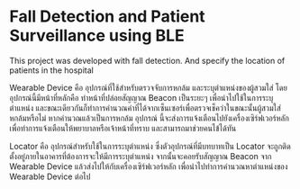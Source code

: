 # Fall Detection and Patient Surveillance using BLE
This project was developed with fall detection. And specify the location of patients in the hospital

Wearable Device คือ อุปกรณ์ที่ใช้สำหรับตรวจจับการหกล้ม และระบุตำแหน่งของผู้สวมใส่ โดยอุปกรณ์นี้มีหน้าที่หลักคือ ทำหน้าที่ปล่อยสัญญาณ Beacon เป็นระยะๆ
เพื่อนำไปใช้ในการระบุตำแหน่ง และขณะเดียวกันก็ทำการคำนวณค่าที่ได้จากเซ็นเซอร์เพื่อตรวจเช็คว่าในขณะนั้นผู้สวมใส่หกล้มหรือไม่ หากคำนวณแล้วเป็นการหกล้ม อุปกรณ์
นี้จะส่งการแจ้งเตือนไปยังเครื่องเซิร์ฟเวอร์หลัก เพื่อทำการแจ้งเตือนให้พยาบาลหรือเจ้าหน้าที่ทราบ และสามารถมาช่วยคนไข้ได้ทัน

Locator คือ อุปกรณ์สำหรับใช้ในการระบุตำแหน่ง ซึ่งตัวอุปกรณ์ที่มีบทบาทเป็น Locator จะถูกติดตั้งอยู่ภายในอาคารที่ต้องการจะให้มีการระบุตำแหน่ง จากนั้นจะคอยรับสัญญาณ
Beacon จาก Wearable Device แล้วส่งไปให้กับเครื่องเซิร์ฟเวอร์หลัก เพื่อนำไปทำการคำนวณหาตำแหน่งของ Wearable Device ต่อไป
